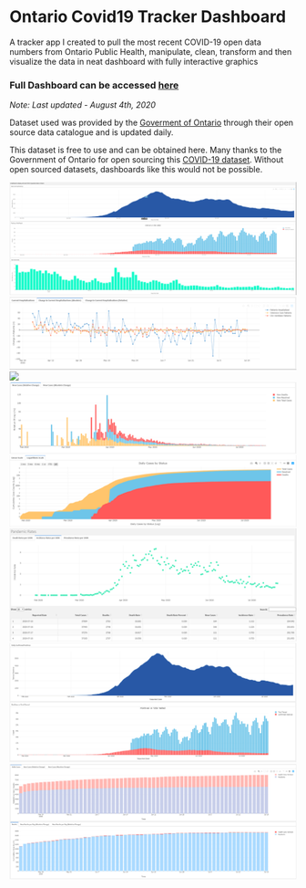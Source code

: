 # Ontario Covid19 Tracker Dashboard
A tracker app I created to pull the most recent COVID-19 open data numbers from Ontario Public Health, manipulate, clean, transform and then visualize the data in neat dashboard with fully interactive graphics 

### Full Dashboard can be accessed [here](https://rpubs.com/PatrickSch/640919)
*Note: Last updated - August 4th, 2020* 


Dataset used was provided by the [Goverment of Ontario](https://www.ontario.ca/) through their open source data catalogue and is updated daily.

This dataset is free to use and can be obtained here. Many thanks to the Government of Ontario for open sourcing this [COVID-19 dataset](https://data.ontario.ca/dataset/status-of-covid-19-cases-in-ontario). Without open sourced datasets, dashboards like this would not be possible.

![](images/capture7_landingpage.PNG)
![](images/Capture.PNG)
![](images/Capture1.PNG)
![](images/Capture2.PNG)
![](images/Capture3.PNG)
![](images/Capture4.PNG)
![](images/Capture5.PNG)
![](images/Capture6.PNG)
